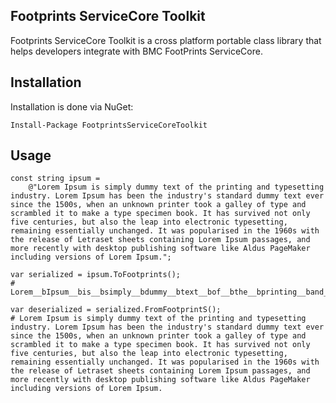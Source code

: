 ## Footprints ServiceCore Toolkit
Footprints ServiceCore Toolkit is a cross platform portable class library that helps developers integrate with BMC FootPrints ServiceCore.

## Installation

Installation is done via NuGet:

    Install-Package FootprintsServiceCoreToolkit

## Usage


    const string ipsum =
        @"Lorem Ipsum is simply dummy text of the printing and typesetting industry. Lorem Ipsum has been the industry's standard dummy text ever since the 1500s, when an unknown printer took a galley of type and scrambled it to make a type specimen book. It has survived not only five centuries, but also the leap into electronic typesetting, remaining essentially unchanged. It was popularised in the 1960s with the release of Letraset sheets containing Lorem Ipsum passages, and more recently with desktop publishing software like Aldus PageMaker including versions of Lorem Ipsum.";

    var serialized = ipsum.ToFootprints();
    # Lorem__bIpsum__bis__bsimply__bdummy__btext__bof__bthe__bprinting__band__btypesetting__bindustry__d__bLorem__bIpsum__bhas__bbeen__bthe__bindustry__as__bstandard__bdummy__btext__bever__bsince__bthe__b1500s__M__bwhen__ban__bunknown__bprinter__btook__ba__bgalley__bof__btype__band__bscrambled__bit__bto__bmake__ba__btype__bspecimen__bbook__d__bIt__bhas__bsurvived__bnot__bonly__bfive__bcenturies__M__bbut__balso__bthe__bleap__binto__belectronic__btypesetting__M__bremaining__bessentially__bunchanged__d__bIt__bwas__bpopularised__bin__bthe__b1960s__bwith__bthe__brelease__bof__bLetraset__bsheets__bcontaining__bLorem__bIpsum__bpassages__M__band__bmore__brecently__bwith__bdesktop__bpublishing__bsoftware__blike__bAldus__bPageMaker__bincluding__bversions__bof__bLorem__bIpsum__d

    var deserialized = serialized.FromFootprintS();
    # Lorem Ipsum is simply dummy text of the printing and typesetting industry. Lorem Ipsum has been the industry's standard dummy text ever since the 1500s, when an unknown printer took a galley of type and scrambled it to make a type specimen book. It has survived not only five centuries, but also the leap into electronic typesetting, remaining essentially unchanged. It was popularised in the 1960s with the release of Letraset sheets containing Lorem Ipsum passages, and more recently with desktop publishing software like Aldus PageMaker including versions of Lorem Ipsum.

  
